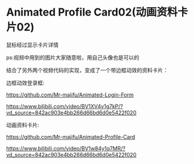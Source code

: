 # Animated Profile Card02(动画资料卡片02)

鼠标经过显示卡片详情

ps:视频中用到的图片大家随意啦，用自己头像也是可以的

结合了另外两个视频代码的实现，变成了一个带边框动效的资料卡片：

边框动效登录框:

https://github.com/Mr-majifu/Animated-Login-Form

https://www.bilibili.com/video/BV1XV4y1g7kP/?vd_source=842ac903e4bb266d66bd6d0e5422f020

动画资料卡片:

https://github.com/Mr-majifu/Animated-Profile-Card

https://www.bilibili.com/video/BV1w84y1q7MR/?vd_source=842ac903e4bb266d66bd6d0e5422f020

